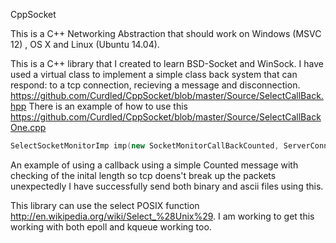 CppSocket

This is a C++ Networking Abstraction that should work on Windows (MSVC 12) , OS X and Linux (Ubuntu 14.04).

This is a C++ library that I created to learn BSD-Socket and WinSock. 
I have used a virtual class to implement a simple class back system that can respond:
  to a tcp connection, recieving a message and disconnection.
  https://github.com/Curdled/CppSocket/blob/master/Source/SelectCallBack.hpp
There is an example of how to use this 
  https://github.com/Curdled/CppSocket/blob/master/Source/SelectCallBackOne.cpp
  
````C++
SelectSocketMonitorImp imp(new SocketMonitorCallBackCounted, ServerConnectionFactory.getConnection());
````
An example of using a callback using a simple Counted message with checking of the
 inital length so tcp doens't break up the packets unexpectedly I have successfully send 
 both binary and ascii files using this.

This library can use the select POSIX function http://en.wikipedia.org/wiki/Select_%28Unix%29. 
I am working to get this working with both epoll and kqueue working too.


